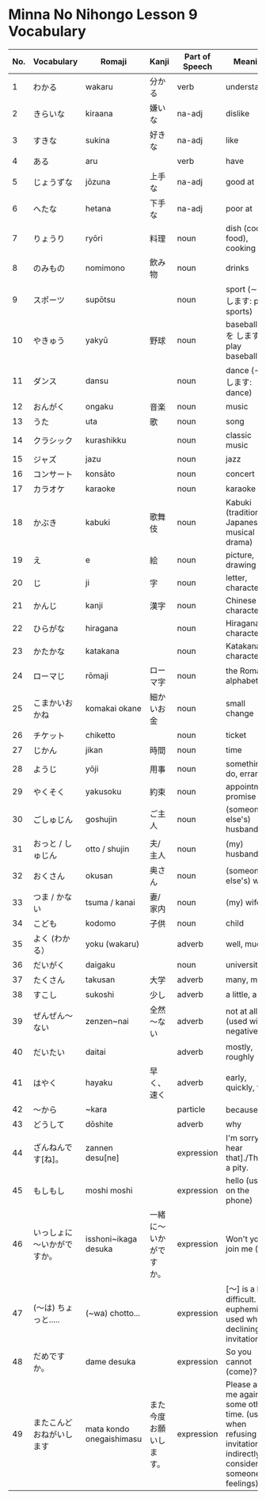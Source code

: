 # Minna No Nihongo Lesson 9 Vocabulary

| No. | Vocabulary                 | Romaji                   | Kanji                  | Part of Speech | Meaning                                                                                                            |
| --- | -------------------------- | ------------------------ | ---------------------- | -------------- | ------------------------------------------------------------------------------------------------------------------ |
| 1   | わかる                     | wakaru                   | 分かる                 | verb           | understand                                                                                                         |
| 2   | きらいな                   | kiraana                  | 嫌いな                 | na-adj         | dislike                                                                                                            |
| 3   | すきな                     | sukina                   | 好きな                 | na-adj         | like                                                                                                               |
| 4   | ある                       | aru                      |                        | verb           | have                                                                                                               |
| 5   | じょうずな                 | jōzuna                   | 上手な                 | na-adj         | good at                                                                                                            |
| 6   | へたな                     | hetana                   | 下手な                 | na-adj         | poor at                                                                                                            |
| 7   | りょうり                   | ryōri                    | 料理                   | noun           | dish (cooked food), cooking                                                                                        |
| 8   | のみもの                   | nomimono                 | 飲み物                 | noun           | drinks                                                                                                             |
| 9   | スポーツ                   | supōtsu                  |                        | noun           | sport (∼ を します: play sports)                                                                                   |
| 10  | やきゅう                   | yakyū                    | 野球                   | noun           | baseball (∼ を します: play baseball)                                                                              |
| 11  | ダンス                     | dansu                    |                        | noun           | dance (∼ を します: dance)                                                                                         |
| 12  | おんがく                   | ongaku                   | 音楽                   | noun           | music                                                                                                              |
| 13  | うた                       | uta                      | 歌                     | noun           | song                                                                                                               |
| 14  | クラシック                 | kurashikku               |                        | noun           | classic music                                                                                                      |
| 15  | ジャズ                     | jazu                     |                        | noun           | jazz                                                                                                               |
| 16  | コンサート                 | konsāto                  |                        | noun           | concert                                                                                                            |
| 17  | カラオケ                   | karaoke                  |                        | noun           | karaoke                                                                                                            |
| 18  | かぶき                     | kabuki                   | 歌舞伎                 | noun           | Kabuki (traditional Japanese musical drama)                                                                        |
| 19  | え                         | e                        | 絵                     | noun           | picture, drawing                                                                                                   |
| 20  | じ                         | ji                       | 字                     | noun           | letter, characters                                                                                                 |
| 21  | かんじ                     | kanji                    | 漢字                   | noun           | Chinese characters                                                                                                 |
| 22  | ひらがな                   | hiragana                 |                        | noun           | Hiragana characters                                                                                                |
| 23  | かたかな                   | katakana                 |                        | noun           | Katakana characters                                                                                                |
| 24  | ローマじ                   | rōmaji                   | ローマ字               | noun           | the Roman alphabet                                                                                                 |
| 25  | こまかいおかね             | komakai okane            | 細かいお金             | noun           | small change                                                                                                       |
| 26  | チケット                   | chiketto                 |                        | noun           | ticket                                                                                                             |
| 27  | じかん                     | jikan                    | 時間                   | noun           | time                                                                                                               |
| 28  | ようじ                     | yōji                     | 用事                   | noun           | something to do, errand                                                                                            |
| 29  | やくそく                   | yakusoku                 | 約束                   | noun           | appointment, promise                                                                                               |
| 30  | ごしゅじん                 | goshujin                 | ご主人                 | noun           | (someone else's) husband                                                                                           |
| 31  | おっと / しゅじん          | otto / shujin            | 夫/ 主人               | noun           | (my) husband                                                                                                       |
| 32  | おくさん                   | okusan                   | 奥さん                 | noun           | (someone else's) wife                                                                                              |
| 33  | つま / かない              | tsuma / kanai            | 妻/ 家内               | noun           | (my) wife                                                                                                          |
| 34  | こども                     | kodomo                   | 子供                   | noun           | child                                                                                                              |
| 35  | よく (わかる）             | yoku (wakaru)            |                        | adverb         | well, much                                                                                                         |
| 36  | だいがく                   | daigaku                  |                        | noun           | university                                                                                                         |
| 37  | たくさん                   | takusan                  | 大学                   | adverb         | many, much                                                                                                         |
| 38  | すこし                     | sukoshi                  | 少し                   | adverb         | a little, a few                                                                                                    |
| 39  | ぜんぜん～ない             | zenzen~nai               | 全然～ない             | adverb         | not at all (used with negatives)                                                                                   |
| 40  | だいたい                   | daitai                   |                        | adverb         | mostly, roughly                                                                                                    |
| 41  | はやく                     | hayaku                   | 早く、速く             | adverb         | early, quickly, fast                                                                                               |
| 42  | ～から                     | ~kara                    |                        | particle       | because ～                                                                                                         |
| 43  | どうして                   | dōshite                  |                        | adverb         | why                                                                                                                |
| 44  | ざんねんです[ね]。         | zannen desu[ne]          |                        | expression     | I'm sorry [to hear that]./That's a pity.                                                                           |
| 45  | もしもし                   | moshi moshi              |                        | expression     | hello (used on the phone)                                                                                          |
| 46  | いっしょに～いかがですか。 | isshoni~ikaga desuka     | 一緒に～いかがですか。 | expression     | Won't you join me (us)?                                                                                            |
| 47  | (～は) ちょっと.....       | (~wa) chotto...          |                        | expression     | [～] is a bit difficult. (a euphemism used when declining an invitation)                                           |
| 48  | だめですか。               | dame desuka              |                        | expression     | So you cannot (come)?                                                                                              |
| 49  | またこんどおねがいします   | mata kondo onegaishimasu | また今度お願いします。 | expression     | Please ask me again some other time. (used when refusing an invitation indirectly, considering someone's feelings) |
